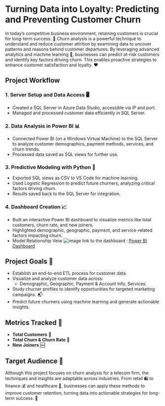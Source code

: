 # Turning Data into Loyalty: Predicting and Preventing Customer Churn

In today’s competitive business environment, retaining customers is crucial for long-term success. 🔑 Churn analysis is a powerful technique to understand and reduce customer attrition by examining data to uncover patterns and reasons behind customer departures. By leveraging advanced analytics and machine learning 🤖, businesses can predict at-risk customers and identify key factors driving churn. This enables proactive strategies to enhance customer satisfaction and loyalty. ❤️

## Project Workflow

### 1. Server Setup and Data Access 🖥️
- Created a SQL Server in Azure Data Studio, accessible via IP and port.
- Managed and processed customer data efficiently in SQL Server.

### 2. Data Analysis in Power BI 📊
- Connected Power BI (on a Windows Virtual Machine) to the SQL Server to analyze customer demographics, payment methods, services, and churn trends.
- Processed data saved as SQL views for further use.

### 3. Predictive Modeling with Python 🐍
- Exported SQL views as CSV to VS Code for machine learning.
- Used Logistic Regression to predict future churners, analyzing critical factors driving churn.
- Results saved back to the SQL Server for integration.

### 4. Dashboard Creation 📈
- Built an interactive Power BI dashboard to visualize metrics like total customers, churn rate, and new joiners.
- Highlighted demographic, geographic, payment, and service-related factors impacting churn.
- Model Relationship Veiw 
![image](https://github.com/user-attachments/assets/a6c844df-93d3-4d4d-99ba-88a6d52d2c0b)
link to the dashboard : [Power BI Dashboard](https://app.powerbi.com/links/d6tnABSX3k?ctid=1b305a80-f34a-496b-b8a7-8691fb1ec04b&pbi_source=linkShare)



## Project Goals 🎯
- Establish an end-to-end ETL process for customer data.
- Visualize and analyze customer data across:
  - Demographic, Geographic, Payment & Account Info, Services.
- Study churner profiles to identify opportunities for targeted marketing campaigns. 📬
- Predict future churners using machine learning and generate actionable insights.

## Metrics Tracked 📌
- **Total Customers** 👥
- **Total Churn & Churn Rate** 🔄
- **New Joiners** 🆕

## Target Audience 🏢

Although this project focuses on churn analysis for a telecom firm, the techniques and insights are adaptable across industries. From retail 🛍️ to finance 💰 and healthcare 🏥, businesses can apply these methods to improve customer retention, turning data into actionable strategies for long-term success. 🌟
